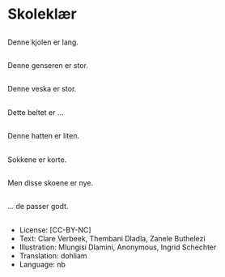 # Skoleklær

##
Denne kjolen er lang.

##
Denne genseren er stor.

##
Denne veska er stor.

##
Dette beltet er ...

##
Denne hatten er liten.

##
Sokkene er korte.

##
Men disse skoene er nye.

##
... de passer godt.

##
* License: [CC-BY-NC]
* Text: Clare Verbeek, Thembani Dladla, Zanele Buthelezi
* Illustration: Mlungisi Dlamini, Anonymous, Ingrid Schechter
* Translation: dohliam
* Language: nb
